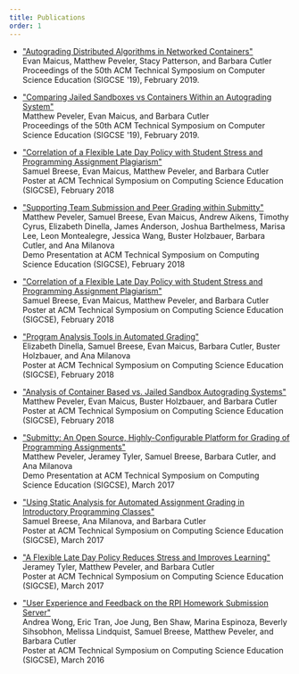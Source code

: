 ```yaml
---
title: Publications
order: 1
---
```





* ["Autograding Distributed Algorithms in Networked Containers"](https://github.com/Submitty/publications/raw/master/2019_SIGCSE_Grading_Networked_Applications/2019_SIGCSE_Grading_Networked_Applications.pdf)  
Evan Maicus, Matthew Peveler, Stacy Patterson, and Barbara Cutler  
Proceedings of the 50th ACM Technical Symposium on Computer Science Education (SIGCSE '19)</em>, February 2019.


* ["Comparing Jailed Sandboxes vs Containers Within an Autograding System"](https://github.com/Submitty/publications/raw/master/2018_SIGCSE_demo_peveler_et_al/SIGCSE%202018%20Submitty%20Demo%20Presentation.pdf)  
Matthew Peveler, Evan Maicus, and Barbara Cutler  
Proceedings of the 50th ACM Technical Symposium on Computer Science Education (SIGCSE '19)</em>, February 2019.


* ["Correlation of a Flexible Late Day Policy with Student Stress and Programming Assignment Plagiarism"](https://github.com/Submitty/publications/raw/master/2018_SIGCSE_poster_breese_et_al/Poster.pdf)   
  Samuel Breese, Evan Maicus, Matthew Peveler, and Barbara Cutler   
  Poster at ACM Technical Symposium on Computing Science Education (SIGCSE), February 2018  


* ["Supporting Team Submission and Peer Grading within Submitty"](https://github.com/Submitty/publications/raw/master/2018_SIGCSE_demo_peveler_et_al/SIGCSE%202018%20Submitty%20Demo%20Presentation.pdf)  
  Matthew Peveler, Samuel Breese, Evan Maicus, Andrew Aikens, Timothy Cyrus, Elizabeth Dinella, James Anderson, Joshua Barthelmess, Marisa Lee, Leon Montealegre, Jessica Wang, Buster Holzbauer, Barbara Cutler, and Ana Milanova   
  Demo Presentation at ACM Technical Symposium on Computing Science Education (SIGCSE), February 2018


* ["Correlation of a Flexible Late Day Policy with Student Stress and Programming Assignment Plagiarism"](https://github.com/Submitty/publications/raw/master/2018_SIGCSE_poster_breese_et_al/Poster.pdf)   
  Samuel Breese, Evan Maicus, Matthew Peveler, and Barbara Cutler   
  Poster at ACM Technical Symposium on Computing Science Education (SIGCSE), February 2018  


* ["Program Analysis Tools in Automated Grading"](https://github.com/Submitty/publications/raw/master/2018_SIGCSE_poster_dinella_et_al/Poster.pdf)  
  Elizabeth Dinella, Samuel Breese, Evan Maicus, Barbara Cutler, Buster Holzbauer, and Ana Milanova   
  Poster at ACM Technical Symposium on Computing Science Education (SIGCSE), February 2018   


* ["Analysis of Container Based vs. Jailed Sandbox Autograding Systems"](https://github.com/Submitty/publications/raw/master/2018_SIGCSE_poster_peveler_et_al/Poster.pdf)   
  Matthew Peveler, Evan Maicus, Buster Holzbauer, and Barbara Cutler   
  Poster at ACM Technical Symposium on Computing Science Education (SIGCSE), February 2018   


* ["Submitty: An Open Source, Highly-Configurable Platform for Grading of Programming Assignments"](https://github.com/Submitty/Tutorial/raw/master/presentation/Submitty%20Demo%20SIGCSE%20March%2010%202017.pdf)  
  Matthew Peveler, Jeramey Tyler, Samuel Breese, Barbara Cutler, and Ana Milanova  
  Demo Presentation at ACM Technical Symposium on Computing Science Education (SIGCSE), March 2017



* ["Using Static Analysis for Automated Assignment Grading in Introductory Programming Classes"](https://github.com/Submitty/publications/raw/master/2017_SIGCSE_poster_breese_et_al/Poster.pdf)  
  Samuel Breese, Ana Milanova, and Barbara Cutler  
  Poster at ACM Technical Symposium on Computing Science Education (SIGCSE), March 2017


* ["A Flexible Late Day Policy Reduces Stress and Improves Learning"](https://github.com/Submitty/publications/raw/master/2017_SIGCSE_poster_tyler_et_al/Poster.pdf)  
  Jeramey Tyler, Matthew Peveler, and Barbara Cutler  
  Poster at ACM Technical Symposium on Computing Science Education (SIGCSE), March 2017


* ["User Experience and Feedback on the RPI Homework Submission Server"](https://github.com/Submitty/publications/raw/master/2016_SIGCSE_poster_wong_et_al/final_poster.pdf)  
  Andrea Wong, Eric Tran, Joe Jung, Ben Shaw, Marina Espinoza, Beverly Sihsobhon, Melissa Lindquist, Samuel Breese, Matthew Peveler, and Barbara Cutler  
  Poster at ACM Technical Symposium on Computing Science Education (SIGCSE), March 2016